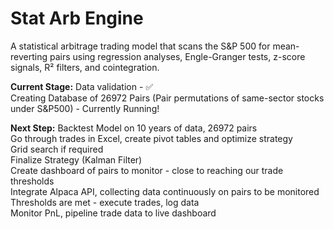 # Stat Arb Engine

A statistical arbitrage trading model that scans the S&P 500 for mean-reverting pairs using regression analyses, Engle-Granger tests, z-score signals, R² filters, and cointegration.  

**Current Stage:**
Data validation - ✅  
Creating Database of 26972 Pairs (Pair permutations of same-sector stocks under S&P500) - Currently Running!  

**Next Step:**
Backtest Model on 10 years of data, 26972 pairs  
Go through trades in Excel, create pivot tables and optimize strategy  
Grid search if required  
Finalize Strategy (Kalman Filter)  
Create dashboard of pairs to monitor - close to reaching our trade thresholds  
Integrate Alpaca API, collecting data continuously on pairs to be monitored  
Thresholds are met - execute trades, log data  
Monitor PnL, pipeline trade data to live dashboard  
